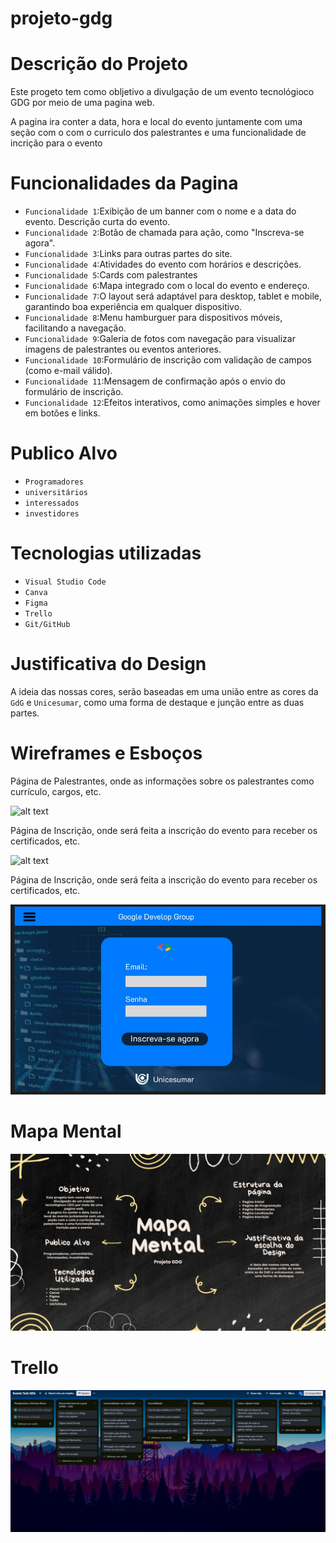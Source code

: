 # projeto-gdg

<h1>Descrição do Projeto</h1>
Este progeto tem como obljetivo a divulgação de um evento tecnológioco GDG por meio de uma pagina web.

A pagina ira conter a data, hora e local do evento juntamente com uma seção com o com o curriculo dos palestrantes e uma funcionalidade de incrição para o evento

<h1>Funcionalidades da Pagina</h1>

- `Funcionalidade 1`:Exibição de um banner com o nome e a data do evento.
  Descrição curta do evento.
- `Funcionalidade 2`:Botão de chamada para ação, como "Inscreva-se agora".
- `Funcionalidade 3`:Links para outras partes do site.
- `Funcionalidade 4`:Atividades do evento com horários e descrições.
- `Funcionalidade 5`:Cards com palestrantes
- `Funcionalidade 6`:Mapa integrado com o local do evento e endereço.
- `Funcionalidade 7`:O layout será adaptável para desktop, tablet e mobile, garantindo boa experiência em qualquer dispositivo.
- `Funcionalidade 8`:Menu hamburguer para dispositivos móveis, facilitando a navegação.
- `Funcionalidade 9`:Galeria de fotos com navegação para visualizar imagens de palestrantes ou eventos anteriores.
- `Funcionalidade 10`:Formulário de inscrição com validação de campos (como e-mail válido).
- `Funcionalidade 11`:Mensagem de confirmação após o envio do formulário de inscrição.
- `Funcionalidade 12`:Efeitos interativos, como animações simples e hover em botões e links.

<h1>Publico Alvo</h1>

- `Programadores`
- `universitários`
- `interessados`
- `investidores`

<h1>Tecnologias utilizadas</h1>

- `Visual Studio Code`
- `Canva`
- `Figma`
- `Trello`
- `Git/GitHub`

<h1>Justificativa do Design</h1>

A ideia das nossas cores, serão baseadas em uma união entre as cores da `GdG` e `Unicesumar`, como uma forma de destaque e junção entre as duas partes.

<h1>Wireframes e Esboços</h1>

<p>Página de Palestrantes, onde as informações sobre os palestrantes como currículo, cargos, etc.</p>

![alt text](<Página Inicial.jpg>)

<p>Página de Inscrição, onde será feita a inscrição do evento para receber os certificados, etc. </p>

![alt text](<Página de Palestrantes .jpg>)

<p>Página de Inscrição, onde será feita a inscrição do evento para receber os certificados, etc. </p>

![alt text](<Página de Inscrição.jpg>)


<h1>Mapa Mental</h1>

![alt text](<Black Doodle Tools for Generating Ideas Mind Map.jpg>)

<h1>Trello</h1>

![alt text](<Captura de tela 2025-03-21 210138.png>)